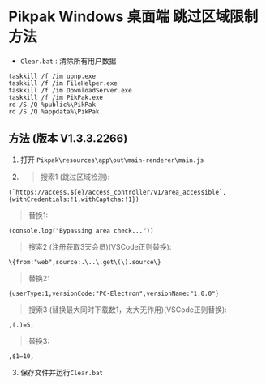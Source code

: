 # Pikpak Windows 桌面端 跳过区域限制方法

* `Clear.bat` : 清除所有用户数据

```text
taskkill /f /im upnp.exe
taskkill /f /im FileHelper.exe
taskkill /f /im DownloadServer.exe
taskkill /f /im PikPak.exe
rd /S /Q %public%\PikPak
rd /S /Q %appdata%\PikPak
```

## 方法 (版本 V1.3.3.2266)

1. 打开 `Pikpak\resources\app\out\main-renderer\main.js`
2. > 搜索1 (跳过区域检测):

```text
(`https://access.${e}/access_controller/v1/area_accessible`,{withCredentials:!1,withCaptcha:!1})
```

> 替换1:

```text
(console.log("Bypassing area check..."))
```

> 搜索2 (注册获取3天会员)(VSCode正则替换):

```text
\{from:"web",source:.\..\.get\(\).source\}
```

> 替换2:

```text
{userType:1,versionCode:"PC-Electron",versionName:"1.0.0"}
```

> 搜索3 (替换最大同时下载数1，太大无作用)(VSCode正则替换):

```text
,(.)=5,
```

> 替换3:

```text
,$1=10,
```



3. 保存文件并运行`Clear.bat`
